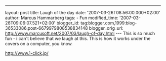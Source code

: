 ---
layout: post
title: Laugh of the day
date: '2007-03-26T08:56:00.000+02:00'
author: Marcus Hammarberg
tags: - Fun
modified_time: '2007-03-26T09:06:07.521+02:00'
blogger_id: tag:blogger.com,1999:blog-36533086.post-6679979808538834148
blogger_orig_url: http://www.marcusoft.net/2007/03/laugh-of-day.html ---
This is so much fun - i can't believe that we laugh at this. This is how
it works under the covers on a computer, you know.


<http://www.1-click.jp/>
